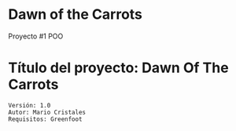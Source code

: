# Dawn of the Carrots
 Proyecto #1 POO

#   Título del proyecto: Dawn Of The Carrots
    Versión: 1.0
    Autor: Mario Cristales
    Requisitos: Greenfoot
